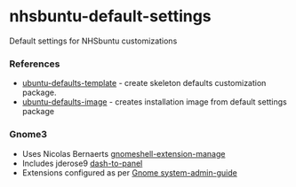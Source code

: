 # nhsbuntu-default-settings
Default settings for NHSbuntu customizations

### References
* [ubuntu-defaults-template](http://manpages.ubuntu.com/manpages/zesty/man1/ubuntu-defaults-template.1.html) - create skeleton defaults customization package.
* [ubuntu-defaults-image](http://manpages.ubuntu.com/manpages/zesty/man1/ubuntu-defaults-image.1.html) - creates installation image from default settings package

### Gnome3
* Uses Nicolas Bernaerts [gnomeshell-extension-manage](https://github.com/NicolasBernaerts/ubuntu-scripts/blob/master/ubuntugnome/gnomeshell-extension-manage)
* Includes jderose9 [dash-to-panel](https://github.com/jderose9/dash-to-panel)
* Extensions configured as per [Gnome system-admin-guide](https://help.gnome.org/admin/system-admin-guide/stable/software.html.en#extension)
